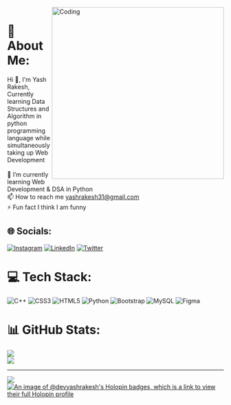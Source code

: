 <img align="right" alt="Coding" width="400" src="https://camo.githubusercontent.com/cae12fddd9d6982901d82580bdf321d81fb299141098ca1c2d4891870827bf17/68747470733a2f2f6d69726f2e6d656469756d2e636f6d2f6d61782f313336302f302a37513379765349765f7430696f4a2d5a2e676966">

# 💫 About Me:
Hi 👋, I'm Yash Rakesh, Currently learning Data Structures and Algorithm in python programming language while simultaneously taking up Web Development<br><br>🌱 I’m currently learning Web Development & DSA in Python<br>📫 How to reach me yashrakesh31@gmail.com<br>⚡ Fun fact I think I am funny


## 🌐 Socials:
[![Instagram](https://img.shields.io/badge/Instagram-%23E4405F.svg?logo=Instagram&logoColor=white)](https://instagram.com/_yash.rakesh_) [![LinkedIn](https://img.shields.io/badge/LinkedIn-%230077B5.svg?logo=linkedin&logoColor=white)](https://linkedin.com/in/yash-rakesh) [![Twitter](https://img.shields.io/badge/Twitter-%231DA1F2.svg?logo=Twitter&logoColor=white)](https://twitter.com/YashRakesh13) 

# 💻 Tech Stack:
![C++](https://img.shields.io/badge/c++-%2300599C.svg?style=for-the-badge&logo=c%2B%2B&logoColor=white) ![CSS3](https://img.shields.io/badge/css3-%231572B6.svg?style=for-the-badge&logo=css3&logoColor=white) ![HTML5](https://img.shields.io/badge/html5-%23E34F26.svg?style=for-the-badge&logo=html5&logoColor=white) ![Python](https://img.shields.io/badge/python-3670A0?style=for-the-badge&logo=python&logoColor=ffdd54) ![Bootstrap](https://img.shields.io/badge/bootstrap-%23563D7C.svg?style=for-the-badge&logo=bootstrap&logoColor=white) ![MySQL](https://img.shields.io/badge/mysql-%2300f.svg?style=for-the-badge&logo=mysql&logoColor=white) 	![Figma](https://img.shields.io/badge/figma-%23F24E1E.svg?style=for-the-badge&logo=figma&logoColor=white)
# 📊 GitHub Stats:
![](https://github-readme-streak-stats.herokuapp.com/?user=dev-yashrakesh&theme=blue-green&hide_border=false)<br/>
![](https://github-readme-stats.vercel.app/api/top-langs/?username=dev-yashrakesh&theme=blue-green&hide_border=false&include_all_commits=true&count_private=true&layout=compact)



---
[![](https://visitcount.itsvg.in/api?id=dev-yashrakesh&icon=0&color=0)](https://visitcount.itsvg.in)
[![An image of @devyashrakesh's Holopin badges, which is a link to view their full Holopin profile](https://holopin.me/devyashrakesh)](https://holopin.io/@devyashrakesh)


<!-- Proudly created with GPRM ( https://gprm.itsvg.in ) -->
